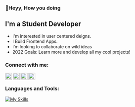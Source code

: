 ### 👋Heyy, How you doing 

## I'm a Student Developer

- I'm interested in user centered deigns.
- I Build Frontend Apps.
- I’m looking to collaborate on wild ideas 
- 2022 Goals: Learn more and develop all my cool projects!

### Connect with me:
[<img align="left" alt="Twitter" width="22px" src="https://cdn.jsdelivr.net/npm/simple-icons@v3/icons/twitter.svg" />][twitter]
[<img align="left" alt="LinkedIn" width="22px" src="https://cdn.jsdelivr.net/npm/simple-icons@v3/icons/linkedin.svg" />][linkedin]
[<img align="left" alt="Instagram" width="22px" src="https://cdn.jsdelivr.net/npm/simple-icons@v3/icons/instagram.svg" />][instagram]
[<img align="left" alt="Telegram" width="22px" src="https://user-images.githubusercontent.com/64091576/113861864-5415d300-97c5-11eb-933b-91a33044daa9.png" />][telegram]

<br />

### Languages and Tools:
[![My Skills](https://skills.thijs.gg/icons?i=js,react,vue,nodejs,tailwind,html,css,py,c)](https://skills.thijs.gg)
<br />



[twitter]: https://twitter.com/_yasirbhai
[instagram]: https://www.instagram.com/_yasirbhai
[linkedin]: https://www.linkedin.com/in/yasirussainm
[python]: https://www.python.org
[telegram]: https://t.me/+918078133470
